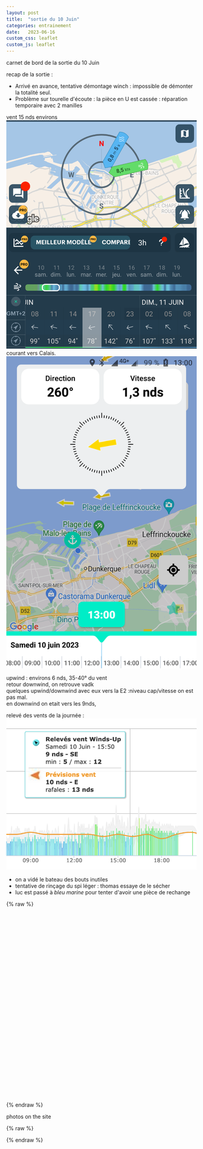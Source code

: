 ```yaml
---
layout: post
title:  "sortie du 10 Juin"
categories: entrainement
date:   2023-06-16
custom_css: leaflet
custom_js: leaflet
---
```


carnet de bord de la sortie du 10 Juin

recap de  la sortie :
* Arrivé en avance, tentative démontage winch : impossible de démonter la totalité seul.
* Problème sur tourelle d'écoute : la pièce en U est cassée : réparation temporaire avec 2 manilles

vent 15 nds environs    
![meteo](/images/posts/sortie10/meteo.png)
courant vers Calais.
![courant](/images/posts/sortie10/courant.png)


upwind : environs 6 nds, 35-40° du vent   
retour downwind, on retrouve vadk   
quelques upwind/downwind avec eux vers la E2 :niveau cap/vitesse on est pas mal.   
en downwind on etait vers les 9nds,   

relevé des vents de la journée :
![vent](/images/posts/sortie10/wind.png)

* on a vidé le bateau des bouts inutiles
* tentative de rinçage du spi léger : thomas essaye de le sécher
* luc est passé à _bleu marine_ pour tenter d'avoir une pièce de rechange

{% raw %}
<div id="map" class="map leaflet-container" style="height: 500px; position:relative;"></div>
{% endraw %}

photos on the site


{% raw %}
<script>


    // center on Bs/M
	//const map = L.map('map').setView([50.727, 1.577], 13);
			// DK
	const map = L.map('map').setView([51.070635, 2.362061], 13);

    var OpenStreetMap_France = L.tileLayer('https://{s}.tile.openstreetmap.fr/osmfr/{z}/{x}/{y}.png', {
        maxZoom: 20,
        attribution: '&copy; OpenStreetMap France | &copy; <a href="https://www.openstreetmap.org/copyright">OpenStreetMap</a> contributors'
    }).addTo(map);

    //    const tiles = L.tileLayer('https://tiles.openseamap.org/seamark/{z}/{x}/{y}.png', {
    // base layer : OSM
	const tiles = L.tileLayer('https://tile.openstreetmap.org/{z}/{x}/{y}.png', {            
		maxZoom: 19,
		attribution: '&copy; <a href="http://www.openstreetmap.org/copyright">OpenStreetMap</a>'
	});

    //link to tiles
    var osmsea=new L.TileLayer('https://tiles.openseamap.org/seamark/{z}/{x}/{y}.png',{
        minZoom:1,
        maxZoom:20
    }).addTo(map);

    // use groups ? 
    var seamap = L.layerGroup([OpenStreetMap_France, osmsea]);

    //add basemaps in an array
    //baseMaps={"OSM":tiles,"COLOR":osmsea};

    //add a control layer to switch on the both basemaps
    //ControlLayer=L.control.layers(baseMaps).addTo(map);

    // show the scale bar on the lower left corner
    L.control.scale({imperial: false, metric: true}).addTo(map);

    // add some circle marker
    var circle = L.circle([51.070635, 2.362061], {
        color: 'red',
        fillColor: '#f03',
        fillOpacity: 0.5,
        radius: 100
    }).addTo(map);

    // Icon options
    var iconOptions = {
            iconUrl: '/images/pin-icon-end.png',
            iconSize: [24, 24]
         }
    // Creating a custom icon
    var tack_icon = L.icon(iconOptions);    

    iconOptions = {
            iconUrl: '/images/pin-icon-start.png',
            iconSize: [24, 24]
         }
    // Creating a custom icon
    var gybe_icon = L.icon(iconOptions);    

    // add simple mark
    var marker = L.marker([51.070635, 2.362061]).addTo(map);

    /*
    var boatMarker = L.boatMarker(51.070635, 2.362061, {
        color: "#f1c40f", 	// color of the boat
        idleCircle: false	// if set to true, the icon will draw a circle if
                            // boatspeed == 0 and the ship-shape if speed > 0
    });
    */

    // handle some event
    var popup = L.popup();

    function onMapClick(e) {
        popup
            .setLatLng(e.latlng)
            .setContent("You clicked the map at " + e.latlng.toString())
            .openOn(map);
    }

    function calculateBearing(lat1, lon1, lat2, lon2) {
        var dLon = (lon2 - lon1) * Math.PI / 180;

        var y = Math.sin(dLon) * Math.cos(lat2 * Math.PI / 180);
        var x = Math.cos(lat1 * Math.PI / 180) * Math.sin(lat2 * Math.PI / 180) -
                Math.sin(lat1 * Math.PI / 180) * Math.cos(lat2 * Math.PI / 180) * Math.cos(dLon);

        var bearing = Math.atan2(y, x) * 180 / Math.PI;

        return (bearing + 360) % 360;
    }

        map.on('click', onMapClick);

        // Full list options at "leaflet-elevation.js"
    var elevation_options = {
        // Default chart colors: theme lime-theme, magenta-theme, ...
        theme: "lightblue-theme",
        // Chart container outside/inside map container
        detached: true,

        // if (detached), the elevation chart container
        elevationDiv: "#elevation-div",

        // if (!detached) autohide chart profile on chart mouseleave
        autohide: false,

        // if (!detached) initial state of chart profile control
        collapsed: false,

        // if (!detached) control position on one of map corners
        position: "bottomleft",

        // Toggle close icon visibility
        closeBtn: true,

        // Autoupdate map center on chart mouseover.
        followMarker: true,

        // Autoupdate map bounds on chart update.
        autofitBounds: true,
        imperial: false,

        // [Lat, Long] vs [Long, Lat] points. (leaflet default: [Lat, Long])
        reverseCoords: false,

        // Acceleration chart profile: true || "summary" || "disabled" || false
        acceleration: true,

        // Slope chart profile: true || "summary" || "disabled" || false
        slope: false,

        // Speed chart profile: true || "summary" || "disabled" || false
        speed: true,
        speedLabel: 'knts',
		speedFactor: 0.539956803455724,

        // Altitude chart profile: true || "summary" || "disabled" || false
        altitude: "summary",

        // Display time info: true || "summary" || false
        time: true,

        // Display distance info: true || "summary" || false
        distance: true,

        // Summary track info style: "inline" || "multiline" || false
        summary: 'inline',

        // Download link: "link" || false || "modal"
        downloadLink: false,

        // Toggle chart ruler filter
        ruler: true,

        // Toggle chart legend filter
        legend: true,

        // Toggle "leaflet-almostover" integration
        almostOver: true,

        // Toggle "leaflet-distance-markers" integration
        distanceMarkers: false,

        // Toggle "leaflet-edgescale" integration
        edgeScale: false,

        // Toggle "leaflet-hotline" integration
        hotline: true,

        // Display track datetimes: true || false
        timestamps: false,

        // Display track waypoints: true || "markers" || "dots" || false
        waypoints: true,

        direction: true, 

        // Toggle custom waypoint icons: true || { associative array of <sym> tags } || false
        wptIcons: {
        '': L.divIcon({
            className: 'elevation-waypoint-marker',
            html: '<i class="elevation-waypoint-icon"></i>',
            iconSize: [30, 30],
            iconAnchor: [8, 30],
        }),
        },

        // Toggle waypoint labels: true || "markers" || "dots" || false
        wptLabels: true,

        // Render chart profiles as Canvas or SVG Paths
        preferCanvas: true,

        // initital state
        heart: true, 
	
        //handlers: [                               // <-- A list of: Dynamic imports || "ClassName" || function Name() { return { /* a custom object definition */ } }
            //'Distance',                           // <-- same as: import("../src/handlers/distance.js")
            //'Time',                               // <-- same as: import("../src/handlers/time.js")                        
            //'Speed',                              // <-- same as: import("../src/handlers/speed.js")
            //'Acceleration',                       // <-- same as: import("../src/handlers/acceleration.js")            
            //"Heart",                           // <-- same as: import("../src/handlers/heart.js")            
            //L.Control.Elevation.MyHeart,          // <-- see custom functions declared above
            // L.Control.Elevation.MyCadence,     // <-- see custom functions declared above
            //L.Control.Elevation.MyPace,           // <-- see custom functions declared above
		//],

        yAttr: 'speed',
        yScale: 'speed',
    };


    // Instantiate elevation control.
    var controlElevation = L.control.elevation(elevation_options).addTo(map);

    // Load track from url (allowed data types: "*.geojson", "*.gpx", "*.tcx")
    controlElevation.load("/gpx/gpx_test.gpx");

    map.on('eledata_loaded', function(e) {
        var q = document.querySelector.bind(document);
        var track = e.track_info;
        var layer = e.layer;

        var allayers = layer.getLayers();

        console.log("ele data loaded");

        // Default summary info
        /*
        q('.totlen .summaryvalue').innerHTML = track.distance.toFixed(2) + " km";
        q('.maxele .summaryvalue').innerHTML = track.elevation_max.toFixed(2) + " m";
        q('.minele .summaryvalue').innerHTML = track.elevation_min.toFixed(2) + " m";
        */
        // Advanced summary info
        //layer.get_name(); // name of the GPX track
        //console.log("name "+ layer.get_name());        

        var datapt = allayers[0];
        var trackpoints = datapt.getLatLngs();

        // Minimum angle difference to consider as a maneuver
        var angleThreshold = 45; // Adjust as needed

        var maneuvers = {
            tack: [],
            gybe: []
        };

        console.log("point : " + trackpoints.length);

        for (var i = 1; i < trackpoints.length - 1; i++) {
            var prevPoint = trackpoints[i - 1];
            var currentPoint = trackpoints[i];
            var nextPoint = trackpoints[i + 1];

            var prevLat = prevPoint.lat;
            var prevLon = prevPoint.lng;
            var currentLat = currentPoint.lat;
            var currentLon = currentPoint.lng;
            var nextLat = nextPoint.lat;
            var nextLon = nextPoint.lng;

            var prevBearing = calculateBearing(prevLat, prevLon, currentLat, currentLon);
            var nextBearing = calculateBearing(currentLat, currentLon, nextLat, nextLon);

            var angleDiff = Math.abs(prevBearing - nextBearing);
            //console.log("angle : " + angleDiff);
            if (angleDiff > angleThreshold) {
                if (prevBearing < nextBearing) {
                    maneuvers.tack.push(currentPoint);
                } else {
                    maneuvers.gybe.push(currentPoint);
                }
            }
        }

        console.log("tack : "+ maneuvers.tack);
        console.log("gybe : "+ maneuvers.gybe);

        // Add markers for gybes with COG value
        for ( k = 0; k < maneuvers.gybe.length; k++) {
            gybePoint = maneuvers.gybe[k];
            gybeMarker = L.marker(gybePoint, 
                { clickable: true,
                  icon: gybe_icon
                }).addTo(map);            
            /*
            boatMarker = L.boatMarker(gybePoint, {
                    color: "#f1c40f", 	// color of the boat
                    idleCircle: false	// if set to true, the icon will draw a circle if
                                        // boatspeed == 0 and the ship-shape if speed > 0
                }).addTo(map);;
            */
        }

        for ( k = 0; k < maneuvers.tack.length; k++) {
            tackPoint = maneuvers.tack[k];
            tackMarker = L.marker(tackPoint, 
                { clickable: true,
                  icon: tack_icon
                }).addTo(map);            
            tackMarker.bindPopup('Tack<br>COG: ');
            
        }

    });

</script>
{% endraw %}

